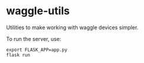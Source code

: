 # waggle-utils
Utilities to make working with waggle devices simpler.

To run the server, use:

```
export FLASK_APP=app.py
flask run
```
